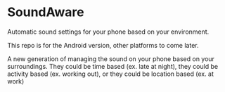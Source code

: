 # SoundAware
Automatic sound settings for your phone based on your environment.

This repo is for the Android version, other platforms to come later.

A new generation of managing the sound on your phone based on your surroundings. They could be time based (ex. late at night), they could be activity based (ex. working out), or they could be location based (ex. at work)

